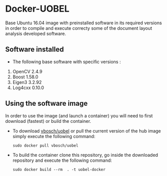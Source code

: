 # Docker-UOBEL

Base Ubuntu 16.04 image with preinstalled software in its required versions in order to compile
and execute correcty some of the document layout analysis developed software. 

## Software installed

- The following base software with specific versions : 

1. OpenCV 2.4.9 
2. Boost 1.58.0
3. Eigen3 3.2.92
4. Log4cxx 0.10.0

## Using the software image

In order to use the image (and launch a container)  you will need to first download (fastest) or build the container. 

* To download [vbosch/uobel](https://hub.docker.com/r/vbosch/uobel) or pull the current version of the hub image simply execute the following command:
	```
	sudo docker pull vbosch/uobel
	```
* To build the container clone this repository, go inside the downloaded repository and execute the following command: 
	```
	sudo docker build --rm  . -t uobel-docker
	```
